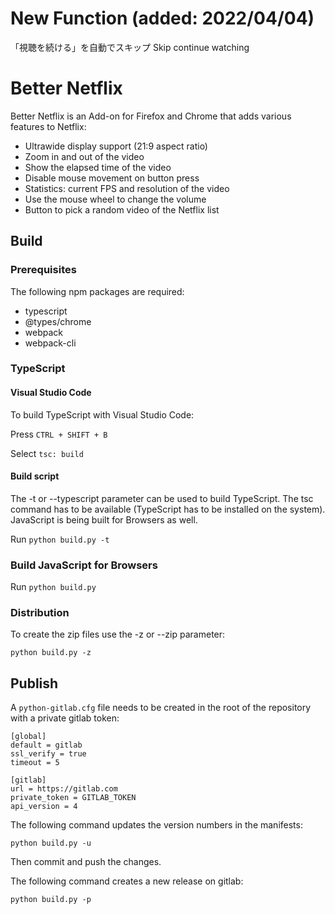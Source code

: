 # New Function (added: 2022/04/04)
「視聴を続ける」を自動でスキップ
Skip continue watching 
# Better Netflix

Better Netflix is an Add-on for Firefox and Chrome that adds various features to Netflix:
*   Ultrawide display support (21:9 aspect ratio)
*   Zoom in and out of the video
*   Show the elapsed time of the video
*   Disable mouse movement on button press
*   Statistics: current FPS and resolution of the video
*   Use the mouse wheel to change the volume
*   Button to pick a random video of the Netflix list

## Build

### Prerequisites
The following npm packages are required:
*   typescript
*   @types/chrome
*   webpack
*   webpack-cli

### TypeScript

#### Visual Studio Code
To build TypeScript with Visual Studio Code:

Press `CTRL + SHIFT + B`

Select `tsc: build`

#### Build script
The -t or --typescript parameter can be used to build TypeScript. The tsc command has to be available (TypeScript has to be installed on the system). JavaScript is being built for Browsers as well.

Run `python build.py -t`


### Build JavaScript for Browsers
Run `python build.py`

### Distribution
To create the zip files use the -z or --zip parameter:

`python build.py -z`

## Publish

A `python-gitlab.cfg` file needs to be created in the root of the repository with a private gitlab token:

```
[global]
default = gitlab
ssl_verify = true
timeout = 5

[gitlab]
url = https://gitlab.com
private_token = GITLAB_TOKEN
api_version = 4
```

The following command updates the version numbers in the manifests:

`python build.py -u`

Then commit and push the changes.

The following command creates a new release on gitlab:

`python build.py -p`
